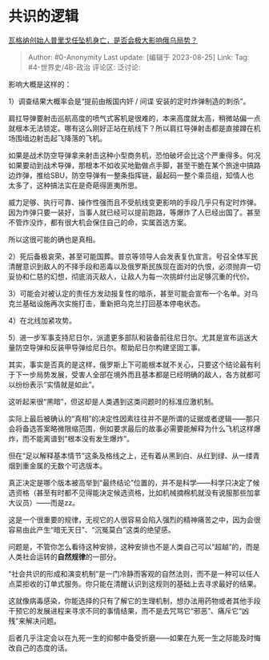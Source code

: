# 共识的逻辑
[瓦格纳创始人普里戈任坠机身亡，是否会极大影响俄乌局势？](https://www.zhihu.com/question/618879754/answer/3182304977)

> Author: #0-Anonymity
> Last update: [编辑于 2023-08-25]
> Link:
> Tag: #4-世界史/4B-政治
> 评论区:
> 泛讨论:

影响大概是这样的：

1）调查结果大概率会是“提前由叛国内奸 / 间谍 安装的定时炸弹制造的刺杀”。

肩扛导弹要射击巡航高度的喷气式客机是很难的，本来高度就太高，稍微站偏一点就根本无法锁定。哪有这么刚好正站在航线下？所以肩扛导弹射击都是直接蹲在机场围墙边射击起飞降落的飞机。

如果是战术防空导弹拿来射击这种小型商务机，恐怕破坏会比这个严重得多。何况如果要动到战术导弹，那根本不如收买地勤做点手脚，甚至干脆在某个旅途中搞路边炸弹，推给SBU，防空导弹有一整条指挥链，最起码一整个乘员组，知情人也太多了，这种搞法实在是奇葩得匪夷所思。

威力足够、执行可靠、操作性强而且不受航线变更影响的手段几乎只有定时炸弹。因为炸弹只要一装好，当事人就已经可以提前跑路，等爆炸了人已经出国了。甚至不管炸没炸，都有很大机会保住自己的命，实属首选方案。

所以这很可能的确也是真相。

2）死后备极哀荣，甚至可能国葬。普京等领导人会发表复仇宣言。号召全体军民清醒意识到敌人的不择手段和恶毒以及俄罗斯民族现在面对的仇恨，必须抛弃一切妥协和仁慈的幻想，彻底消灭敌人，让敌人为每一次挑衅付出足够沉重的代价。

3）可能会对被认定的责任方发动报复性的暗杀，甚至可能会宣布一个名单。对乌克兰基础设施再次实施打击，重新把乌克兰打回基本停电状态。

4）在北线加紧攻势。

5）进一步军事支持尼日尔，派遣更多部队和装备前往尼日尔。尤其是宣布运送大量防空导弹和反装甲导弹给尼日尔。帮助尼日尔构建坚固工事。

其实，事实是否真的是这样，俄罗斯上下可能根本就不关心，只要这个结论最有利于下一步局势发展，受害人全部在境外而且基本都是已经明确的敌人，各方就都可以纷纷表示“实情就是如此”。

这听起来很“黑暗”，但这却是人类遇到这类问题时的标准应激机制。

实际上最后被确认的“真相”的决定性因素往往并不是所谓的证据或者逻辑——那只会将备选答案略微限缩范围，例如要求最后的故事必需要能解释为什么飞机这样爆炸，而不能离谱到“根本没有发生爆炸”。

但在“足以解释基本情节”这条及格线之上，还有着从黑到白、从红到绿、从一缕青烟到重金属的无数个可选版本。

真正决定是哪个版本被高举到“最终结论”位置的，并不是科学——科学只决定了候选资格（甚至有时都不见得能决定候选资格，比如机械摘棉机就没有说服那些加拿大议员）——而是zz。

这是一个很重要的规律，无视它的人很容易会陷入强烈的精神痛苦之中，因为会很容易由此产生“暗无天日”、“沉冤莫白”这类的绝望感。

问题是，不管你怎么看待这种安排，这种安排也不是人类自己可以“超越”的，而是人类社会运转的**自然规律**的一部分。

“社会共识的形成和演变机制”是一门冷静而客观的自然法则，而不是一种可以任人点菜拒收的订单式服务。你只能在清醒认识到这规则的基础上去寻求最好的结果。

这就像病毒感染，你能选择的只有了解它的生理机制，想办法用药物或者其他手段干预它的发展进程来寻求不同的事情结果，而不是去咒骂它“邪恶”、痛斥它“凶残”来解决问题。

后者几乎注定会以在九死一生的抑郁中备受折磨——如果在九死一生之际能及时悔改自己的态度的话。
